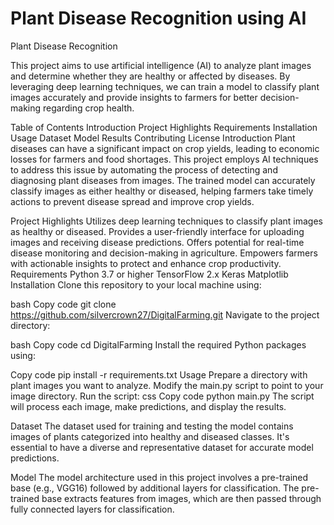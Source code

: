 #	Plant Disease Recognition using AI
Plant Disease Recognition

This project aims to use artificial intelligence (AI) to analyze plant images and determine whether they are healthy or affected by diseases. By leveraging deep learning techniques, we can train a model to classify plant images accurately and provide insights to farmers for better decision-making regarding crop health.

Table of Contents
Introduction
Project Highlights
Requirements
Installation
Usage
Dataset
Model
Results
Contributing
License
Introduction
Plant diseases can have a significant impact on crop yields, leading to economic losses for farmers and food shortages. This project employs AI techniques to address this issue by automating the process of detecting and diagnosing plant diseases from images. The trained model can accurately classify images as either healthy or diseased, helping farmers take timely actions to prevent disease spread and improve crop yields.

Project Highlights
Utilizes deep learning techniques to classify plant images as healthy or diseased.
Provides a user-friendly interface for uploading images and receiving disease predictions.
Offers potential for real-time disease monitoring and decision-making in agriculture.
Empowers farmers with actionable insights to protect and enhance crop productivity.
Requirements
Python 3.7 or higher
TensorFlow 2.x
Keras
Matplotlib
Installation
Clone this repository to your local machine using:

bash
Copy code
git clone https://github.com/silvercrown27/DigitalFarming.git
Navigate to the project directory:

bash
Copy code
cd DigitalFarming
Install the required Python packages using:

Copy code
pip install -r requirements.txt
Usage
Prepare a directory with plant images you want to analyze.
Modify the main.py script to point to your image directory.
Run the script:
css
Copy code
python main.py
The script will process each image, make predictions, and display the results.

Dataset
The dataset used for training and testing the model contains images of plants categorized into healthy and diseased classes. It's essential to have a diverse and representative dataset for accurate model predictions.

Model
The model architecture used in this project involves a pre-trained base (e.g., VGG16) followed by additional layers for classification. The pre-trained base extracts features from images, which are then passed through fully connected layers for classification.

